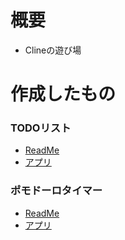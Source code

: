 # 概要
- Clineの遊び場

# 作成したもの

### TODOリスト
- [ReadMe](https://easy-going-engineer.github.io/ai-agent-poc/Cline/todo-app/)
- [アプリ](https://easy-going-engineer.github.io/ai-agent-poc/Cline/todo-app/src)

### ポモドーロタイマー
- [ReadMe](https://easy-going-engineer.github.io/ai-agent-poc/Cline/pomodoro-timer/)
- [アプリ](https://easy-going-engineer.github.io/ai-agent-poc/Cline/pomodoro-timer/src)
